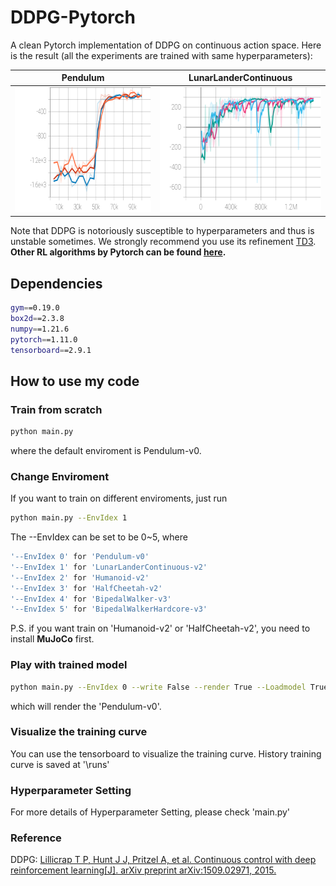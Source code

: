 # DDPG-Pytorch
A clean Pytorch implementation of DDPG on continuous action space. Here is the result (all the experiments are trained with same hyperparameters):  

Pendulum| LunarLanderContinuous
:-----------------------:|:-----------------------:|
<img src="https://github.com/XinJingHao/DDPG-Pytorch/blob/main/IMGs/ddpg_pv0.svg" width="320" height="200">| <img src="https://github.com/XinJingHao/DDPG-Pytorch/blob/main/IMGs/ddpg_lld.svg" width="320" height="200">

Note that DDPG is notoriously susceptible to hyperparameters and thus is unstable sometimes. We strongly recommend you use its refinement [TD3](https://github.com/XinJingHao/TD3-Pytorch).
**Other RL algorithms by Pytorch can be found [here](https://github.com/XinJingHao/RL-Algorithms-by-Pytorch).**

## Dependencies
```bash
gym==0.19.0  
box2d==2.3.8  
numpy==1.21.6  
pytorch==1.11.0 
tensorboard==2.9.1
```

## How to use my code
### Train from scratch
```bash
python main.py
```
where the default enviroment is Pendulum-v0.  
### Change Enviroment
If you want to train on different enviroments, just run 
```bash
python main.py --EnvIdex 1
```
The --EnvIdex can be set to be 0~5, where
```bash
'--EnvIdex 0' for 'Pendulum-v0'  
'--EnvIdex 1' for 'LunarLanderContinuous-v2'  
'--EnvIdex 2' for 'Humanoid-v2'  
'--EnvIdex 3' for 'HalfCheetah-v2'  
'--EnvIdex 4' for 'BipedalWalker-v3'  
'--EnvIdex 5' for 'BipedalWalkerHardcore-v3' 
```

P.S. if you want train on 'Humanoid-v2' or 'HalfCheetah-v2', you need to install **MuJoCo** first.
### Play with trained model
```bash
python main.py --EnvIdex 0 --write False --render True --Loadmodel True --ModelIdex 100
```
which will render the 'Pendulum-v0'.  
### Visualize the training curve
You can use the tensorboard to visualize the training curve. History training curve is saved at '\runs'
### Hyperparameter Setting
For more details of Hyperparameter Setting, please check 'main.py'
### Reference
DDPG: [Lillicrap T P, Hunt J J, Pritzel A, et al. Continuous control with deep reinforcement learning[J]. arXiv preprint arXiv:1509.02971, 2015.](https://arxiv.org/abs/1509.02971)

